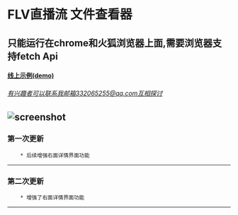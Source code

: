 # FLV直播流 文件查看器
## 只能运行在chrome和火狐浏览器上面,需要浏览器支持fetch Api

#### [线上示例(demo)](http://gao11.cn/flvMonitor/index.html) 
###### 有兴趣者可以联系我邮箱332065255@qq.com互相探讨
![screenshot](http://gao111.top/img/2.jpg)
-----------------------------------------
### 第一次更新
		* 后续增强右面详情界面功能
------------------------------------
### 第二次更新
		* 增强了右面详情界面功能
------------------------------------
